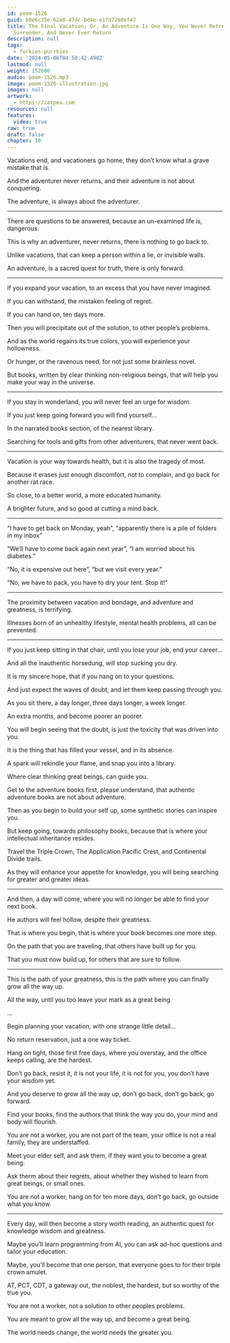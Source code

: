 ```yaml
---
id: poem-1526
guid: b0e6c35e-62e0-47dc-bd4e-e17d7298ef47
title: The Final Vacation; Or, An Adventure Is One Way, You Never Retreat, Never
  Surrender, And Never Ever Return
description: null
tags:
  - furkies-purrkies
date: '2024-05-06T04:50:42.498Z'
lastmod: null
weight: 152600
audio: poem-1526.mp3
image: poem-1526-illustration.jpg
images: null
artwork:
  - https://catpea.com
resources: null
features:
  video: true
raw: true
draft: false
chapter: 10
---
```


Vacations end, and vacationers go home,
they don’t know what a grave mistake that is.

And the adventurer never returns,
and their adventure is not about conquering.

The adventure,
is always about the adventurer.

---

There are questions to be answered,
because an un-examined life is, dangerous.

This is why an adventurer,
never returns, there is nothing to go back to.

Unlike vacations,
that can keep a person within a lie, or invisible walls.

An adventure, is a sacred quest for truth,
there is only forward.

---

If you expand your vacation,
to an excess that you have never imagined.

If you can withstand,
the mistaken feeling of regret.

If you can hand on,
ten days more.

Then you will precipitate out of the solution,
to other people’s problems.

And as the world regains its true colors,
you will experience your hollowness.

Or hunger, or the ravenous need,
for not just some brainless novel.

But books, written by clear thinking non-religious beings,
that will help you make your way in the universe.

---

If you stay in wonderland,
you will never feel an urge for wisdom.

If you just keep going forward
you will find yourself…

In the narrated books section,
of the nearest library.

Searching for tools and gifts from other adventurers,
that never went back.

---

Vacation is your way towards health,
but it is also the tragedy of most.

Because it erases just enough discomfort,
not to complain, and go back for another rat race.

So close, to a better world,
a more educated humanity.

A brighter future,
and so good at cutting a mind back.

---

“I have to get back on Monday, yeah”,
“apparently there is a pile of folders in my inbox”

“We’ll have to come back again next year”,
“I am worried about his diabetes.”

“No, it is expensive out here”,
“but we visit every year.”

“No, we have to pack,
you have to dry your tent. Stop it!”

---

The proximity between vacation and bondage,
and adventure and greatness, is terrifying.

Illnesses born of an unhealthy lifestyle,
mental health problems, all can be prevented.

---

If you just keep sitting in that chair,
until you lose your job, end your career…

And all the inauthentic horsedung,
will stop sucking you dry.

It is my sincere hope,
that if you hang on to your questions.

And just expect the waves of doubt,
and let them keep passing through you.

As you sit there, a day longer,
three days longer, a week longer.

An extra months,
and become poorer an poorer.

You will begin seeing that the doubt,
is just the toxicity that was driven into you.

It is the thing that has filled your vessel,
and in its absence.

A spark will rekindle your flame,
and snap you into a library.

Where clear thinking great beings,
can guide you.

Get to the adventure books first,
please understand, that authentic adventure books are not about adventure.

Then as you begin to build your self up,
some synthetic stories can inspire you.

But keep going, towards philosophy books,
because that is where your intellectual inheritance resides.

Travel the Triple Crown,
The Application Pacific Crest, and Continental Divide trails.

As they will enhance your appetite for knowledge,
you will being searching for greater and greater ideas.

---

And then, a day will come,
where you will no longer be able to find your next book.

He authors will feel hollow,
despite their greatness.

That is where you begin,
that is where your book becomes one more step.

On the path that you are traveling,
that others have built up for you.

That you must now build up,
for others that are sure to follow.

---

This is the path of your greatness,
this is the path where you can finally grow all the way up.

All the way,
until you too leave your mark as a great being.

…

Begin planning your vacation,
with one strange little detail…

No return reservation,
just a one way ticket.

Hang on tight, those first free days,
where you overstay, and the office keeps calling, are the hardest.

Don’t go back, resist it, it is not your life,
it is not for you, you don’t have your wisdom yet.

And you deserve to grow all the way up,
don’t go back, don’t go back; go forward.

Find your books, find the authors that think the way you do,
your mind and body will flourish.

You are not a worker, you are not part of the team,
your office is not a real family, they are understaffed.

Meet your elder self, and ask them,
if they want you to become a great being.

Ask therm about their regrets,
about whether they wished to learn from great beings, or small ones.

You are not a worker, hang on for ten more days,
don’t go back, go outside what you know.

---

Every day, will then become a story worth reading,
an authentic quest for knowledge wisdom and greatness.

Maybe you’ll learn programming from AI,
you can ask ad-hoc questions and tailor your education.

Maybe, you’ll become that one person,
that everyone goes to for their triple crown amulet.

AT, PCT, CDT, a gateway out,
the noblest, the hardest, but so worthy of the true you.

You are not a worker,
not a solution to other peoples problems.

You are meant to grow all the way up,
and become a great being.

The world needs change,
the world needs the greater you.
